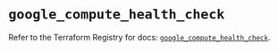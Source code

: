 # `google_compute_health_check`

Refer to the Terraform Registry for docs: [`google_compute_health_check`](https://registry.terraform.io/providers/hashicorp/google/6.40.0/docs/resources/compute_health_check).
